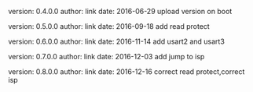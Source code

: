 version: 0.4.0.0
author: link
date: 2016-06-29
upload version on boot

version: 0.5.0.0
author: link
date: 2016-09-18
add read protect

version: 0.6.0.0
author: link
date: 2016-11-14
add usart2 and usart3

version: 0.7.0.0
author: link
date: 2016-12-03
add jump to isp

version: 0.8.0.0
author: link
date: 2016-12-16
correct read protect,correct isp
